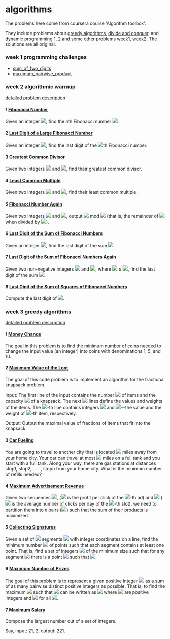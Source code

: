 # algorithms

The problems here come from coursera course 'Algorithm toolbox'.

They include problems about [greedy algorithms](#week-3-greedy-algorithms), [divide and conquer](#week-4-divide-and-conquer), and dynamic programming [1](#week-5-dynamic-programming1), [2](#week-5-dynamic-programming2) and some other problems [week1](#week-1-programming-challenges), [week2](#week-2-algorithmic-warmup). The solutions are all original.

### week 1 programming challenges

- [sum_of_two_digits](week1_programming_challenges/1_sum_of_two_digits/APlusB.py)
- [maximum_pairwise_product](week1_programming_challenges/2_maximum_pairwise_product/max_pairwise_product.py)

### week 2 algorithmic warmup
[detailed problem description](week2_algorithmic_warmup/week2_algorithmic_warmup.pdf)

#### 1 [Fibonacci Number](week2_algorithmic_warmup/1_fibonacci_number/fibonacci.py)

Given an integer <img src="https://latex.codecogs.com/gif.latex?n">, find the 𝑛th Fibonacci number <img src="https://latex.codecogs.com/gif.latex?F_n">.

#### 2 [Last Digit of a Large Fibonacci Number](week2_algorithmic_warmup/2_last_digit_of_fibonacci_number/fibonacci_last_digit.py)

Given an integer <img src="https://latex.codecogs.com/gif.latex?n">, find the last digit of the <img src="https://latex.codecogs.com/gif.latex?n">th Fibonacci number.

#### 3 [Greatest Common Divisor](week2_algorithmic_warmup/3_greatest_common_divisor/gcd.py)

Given two integers <img src="https://latex.codecogs.com/gif.latex?a"> and <img src="https://latex.codecogs.com/gif.latex?b">, find their greatest common divisor.

#### 4 [Least Common Multiple](week2_algorithmic_warmup/4_least_common_multiple/lcm.py)

Given two integers <img src="https://latex.codecogs.com/gif.latex?a"> and <img src="https://latex.codecogs.com/gif.latex?b">, find their least common multiple.

#### 5 [Fibonacci Number Again](week2_algorithmic_warmup/5_fibonacci_number_again/fibonacci_huge.py)

Given two integers <img src="https://latex.codecogs.com/gif.latex?n"> and <img src="https://latex.codecogs.com/gif.latex?m">, output <img src="https://latex.codecogs.com/gif.latex?F_n"> mod <img src="https://latex.codecogs.com/gif.latex?m"> (that is, the remainder of <img src="https://latex.codecogs.com/gif.latex?F_n"> when divided by <img src="https://latex.codecogs.com/gif.latex?m">).

#### 6 [Last Digit of the Sum of Fibonacci Numbers](week2_algorithmic_warmup/6_last_digit_of_the_sum_of_fibonacci_numbers/fibonacci_sum_last_digit.py)

Given an integer <img src="https://latex.codecogs.com/gif.latex?n">, find the last digit of the sum 
<img src="https://latex.codecogs.com/gif.latex?F_1&plus;F_2&plus;%5Ccdots&plus;F_n">.

#### 7 [Last Digit of the Sum of Fibonacci Numbers Again](week2_algorithmic_warmup/7_last_digit_of_the_sum_of_fibonacci_numbers_again/fibonacci_partial_sum.py)

Given two non-negative integers <img src="https://latex.codecogs.com/gif.latex?m"> and <img src="https://latex.codecogs.com/gif.latex?n">, where <img src="https://latex.codecogs.com/gif.latex?m"> ≤ <img src="https://latex.codecogs.com/gif.latex?n">, find the last digit of the sum <img src="https://latex.codecogs.com/gif.latex?F_n">.

#### 8 [Last Digit of the Sum of Squares of Fibonacci Numbers](week2_algorithmic_warmup/8_last_digit_of_the_sum_of_squares_of_fibonacci_numbers/fibonacci_sum_squares.py)

Compute the last digit of <img src="https://latex.codecogs.com/gif.latex?F_1%5E2&plus;F_2%5E2&plus;%5Ccdots&plus;F_n%5E2">.

### week 3 greedy algorithms
[detailed problem description](week3_greedy_algorithms/week3_greedy_algorithms.pdf)

#### 1 [Money Change](week3_greedy_algorithms/1_money_change/change.py)

The goal in this problem is to find the minimum number of coins needed to change the input value (an integer) into coins with denominations 1, 5, and 10.

#### 2 [Maximum Value of the Loot](week3_greedy_algorithms/2_maximum_value_of_the_loot/fractional_knapsack.py)

The goal of this code problem is to implement an algorithm for the fractional knapsack problem.

Input: The first line of the input contains the number <img src="https://latex.codecogs.com/gif.latex?n"> of items and the capacity <img src="https://latex.codecogs.com/gif.latex?W"> of a knapsack. The next <img src="https://latex.codecogs.com/gif.latex?n"> lines define the values and weights of the items. The <img src="https://latex.codecogs.com/gif.latex?i">-th line contains integers <img src="https://latex.codecogs.com/gif.latex?v_i"> and <img src="https://latex.codecogs.com/gif.latex?w_i">—the value and the weight of <img src="https://latex.codecogs.com/gif.latex?i">-th item, respectively.

Output: Output the maximal value of fractions of items that fit into the knapsack

#### 3 [Car Fueling](week3_greedy_algorithms/3_car_fueling/car_fueling.py)

You are going to travel to another city that is located <img src="https://latex.codecogs.com/gif.latex?d"> miles away from your home city. Your car can travel at most <img src="https://latex.codecogs.com/gif.latex?m"> miles on a full tank and you start with a full tank. Along your way, there are gas stations at distances stop1, stop2, . . . , stopn from your home city. What is the minimum number of refills needed?

#### 4 [Maximum Advertisement Revenue](week3_greedy_algorithms/4_maximum_advertisement_revenue/dot_product.py)

Given two sequences <img src="https://latex.codecogs.com/gif.latex?a_1%2Ca_2%2C...%2Ca_n">, (<img src="https://latex.codecogs.com/gif.latex?a_i"> is the profit per click of the <img src="https://latex.codecogs.com/gif.latex?i">-th ad) and <img src="https://latex.codecogs.com/gif.latex?b_1%2Cb_2%2C...%2Cb_n"> (<img src="https://latex.codecogs.com/gif.latex?b_i"> is the average number of clicks per day of the <img src="https://latex.codecogs.com/gif.latex?i">-th slot), we need to partition them into 𝑛 pairs (<img src="https://latex.codecogs.com/gif.latex?a_i%2Cb_i">) such that the sum of their products is maximized.

#### 5 [Collecting Signatures](week3_greedy_algorithms/5_collecting_signatures/covering_segments.py)

Given a set of <img src="https://latex.codecogs.com/gif.latex?n"> segments <img src='https://latex.codecogs.com/gif.latex?%7B%5Ba_0%2Cb_0%5D%2C%5Ba_1%2Cb_1%5D%2C...%5Ba_%7Bn-1%7D%2Cb_%7Bn-1%7D%5D%7D'> with integer coordinates on a line, find the minimum number <img src="https://latex.codecogs.com/gif.latex?m"> of points such that each segment contains at least one point. That is, find a set of integers <img src="https://latex.codecogs.com/gif.latex?X"> of the minimum size such that for any segment <img src='https://latex.codecogs.com/gif.latex?%5Ba_i%2Cb_i%5D'> there is a point <img src='https://latex.codecogs.com/gif.latex?x%5Cin%20X'> such that <img src='https://latex.codecogs.com/gif.latex?a_i%5Cle%20x%5Cle%20b_i'>.

#### 6 [Maximum Number of Prizes](week3_greedy_algorithms/6_maximum_number_of_prizes/different_summands.py)

The goal of this problem is to represent a given positive integer <img src="https://latex.codecogs.com/gif.latex?n"> as a sum of as many pairwise distinct positive integers as possible. That is, to find the maximum <img src="https://latex.codecogs.com/gif.latex?k"> such that <img src="https://latex.codecogs.com/gif.latex?n"> can be written as <img src='https://latex.codecogs.com/gif.latex?a_1&plus;a_2&plus;%5Ccdots&plus;a_k'> where <img src='https://latex.codecogs.com/gif.latex?a_1%2C...%2Ca_k'> are positive integers and <img src='https://latex.codecogs.com/gif.latex?a_i%20%5Cne%20a_j'> for all <img src='https://latex.codecogs.com/gif.latex?1%20%5Cle%20i%3Cj%5Cle%20k'>.

#### 7 [Maximum Salary](week3_greedy_algorithms/7_maximum_salary/largest_number.py)

Compose the largest number out of a set of integers.

Say, input: 21, 2, output: 221.


